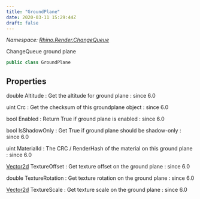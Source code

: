 ```yaml
---
title: "GroundPlane"
date: 2020-03-11 15:29:44Z
draft: false
---
```


*Namespace: [Rhino.Render.ChangeQueue](../)*

ChangeQueue ground plane
```cs
public class GroundPlane
```
## Properties

double Altitude
: Get the altitude for ground plane
: since 6.0

uint Crc
: Get the checksum of this groundplane object
: since 6.0

bool Enabled
: Return True if ground plane is enabled
: since 6.0

bool IsShadowOnly
: Get True if ground plane should be shadow-only
: since 6.0

uint MaterialId
: The CRC / RenderHash of the material on this ground plane
: since 6.0

[Vector2d](/rhinocommon/rhino/geometry/vector2d/) TextureOffset
: Get texture offset on the ground plane
: since 6.0

double TextureRotation
: Get texture rotation on the ground plane
: since 6.0

[Vector2d](/rhinocommon/rhino/geometry/vector2d/) TextureScale
: Get texture scale on the ground plane
: since 6.0
